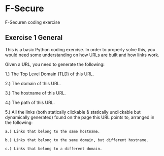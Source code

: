 # F-Secure
F-Securen coding exercise

Exercise 1
General
-------

This is a basic Python coding exercise. In order to properly solve this,
you would need some understanding on how URLs are built and how links work.

Given a URL, you need to generate the following:

1.) The Top Level Domain (TLD) of this URL.

2.) The domain of this URL.

3.) The hostname of this URL.

4.) The path of this URL.

5.) All the links (both statically clickable & statically unclickable but dynamically generated) found on the page this URL points to, arranged in the following:

    a.) Links that belong to the same hostname.
    
    b.) Links that belong to the same domain, but different hostname.
    
    c.) Links that belong to a different domain.
